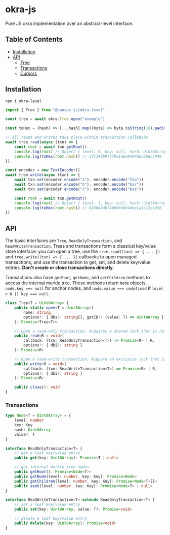 # okra-js

Pure JS okra implementation over an abstract-level interface.

## Table of Contents

- [Installation](#installation)
- [API](#api)
  - [Tree](#tree)
  - [Transactions](#transactions)
  - [Cursors](#cursors)

## Installation

```
npm i okra-level
```

```js
import { Tree } from "@canvas-js/okra-level"

const tree = await okra.Tree.open("example")

const toHex = (hash) => [...hash].map((byte) => byte.toString(16).padStart(2, "0")).join("")

// all reads and writes take place within transaction callbacks
await tree.read(async (txn) => {
	const root = await txn.getRoot()
	console.log(root) // Object { level: 0, key: null, hash: Uint8Array(16) }
	console.log(toHex(root.hash)) // af1349b9f5f9a1a6a0404dea36dcc949
})

const encoder = new TextEncoder()
await tree.write(async (txn) => {
	await txn.set(encoder.encode("a"), encoder.encode("foo"))
	await txn.set(encoder.encode("b"), encoder.encode("bar"))
	await txn.set(encoder.encode("c"), encoder.encode("baz"))

	const root = await txn.getRoot()
	console.log(root) // Object { level: 1, key: null, hash: Uint8Array(16) }
	console.log(toHex(root.hash)) // 6246b94074d09feb644be1a1c12c1f50
})
```

## API

The basic interfaces are `Tree`, `ReadOnlyTransaction`, and `ReadWriteTransaction`. Trees and transactions form a classical key/value store interface: you can open a tree, use the `tree.read((txn) => { ... })` and `tree.write((txn) => { ... })` callbacks to open managed transactions, and use the transaction to get, set, and delete key/value entries. **Don't create or close transactions directly.**

Transactions also have `getRoot`, `getNode`, and `getChildren` methods to access the internal merkle tree. These methods return `Node` objects. `node.key === null` for anchor nodes, and `node.value === undefined` if `level > 0 || key === null`.

```ts
class Tree<T = Uint8Array> {
	public static open<T = Uint8Array>(
		name: string,
		options?: { dbs?: string[]; getID?: (value: T) => Uint8Array }
	): Promise<Tree<T>>

	// Open a read-only transaction. Acquires a shared lock that is released when the callback resolves.
	public read<R = void>(
		callback: (txn: ReadOnlyTransaction<T>) => Promise<R> | R,
		options?: { dbi?: string }
	): Promise<R>

	// Open a read-write transaction. Acquire an exclusive lock that is released when the callback resolves.
	public write<R = void>(
		callback: (txn: ReadWriteTransaction<T>) => Promise<R> | R,
		options?: { dbi?: string }
	): Promise<R>

	public close(): void
}
```

### Transactions

```ts
type Node<T = Uint8Array> = {
	level: number
	key: Key
	hash: Uint8Array
	value?: T
}
```

```ts
interface ReadOnlyTransaction<T> {
	// get a leaf key/value entry
	public get(key: Uint8Array): Promise<T | null>

	// get internal merkle tree nodes
	public getRoot(): Promise<Node<T>>
	public getNode(level: number, key: Key): Promise<Node>
	public getChildren(level: number, key: Key): Promise<Node<T>[]>
	public seek(level: number, key: Key): Promise<Node<T> | null>
}

interface ReadWriteTransaction<T> extends ReadOnlyTransaction<T> {
	// set a leaf key/value entry
	public set(key: Uint8Array, value: T): Promise<void>

	// delete a leaf key/value entry
	public delete(key: Uint8Array): Promise<void>
}
```
